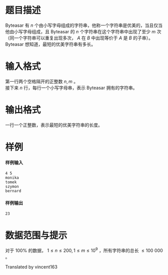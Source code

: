 
# 题目描述

 Byteasar 有 $n$ 个由小写字母组成的字符串，他称一个字符串是优美的，当且仅当他由小写字母组成，且 Byteasar 的 $n$ 个字符串在这个字符串中出现了至少 $m$ 次（同一个字符串可以重复出现多次， $A$ 在 $B$ 中出现等价于 $A$ 是 $B$ 的子串）。  
 Byteasar 想知道，最短的优美字符串有多长。

# 输入格式

第一行两个空格隔开的正整数 $n,m$ 。  
接下来 $n$ 行，每行一个小写字母串，表示 Byteasar 拥有的字符串。

# 输出格式

一行一个正整数，表示最短的优美字符串的长度。

# 样例

#### 样例输入
```plain
4 5
monika
tomek
szymon
bernard
```

#### 样例输出
```plain
23
```

# 数据范围与提示

对于 $100\%$ 的数据， $1\le n\le 200,1\le m\le 10^9$ ，所有字符串的总长 $\le 100\ 000$ 。

Translated by vincent163

